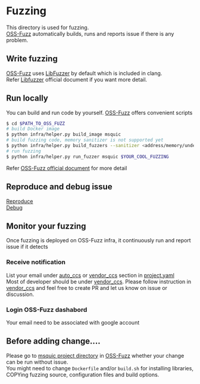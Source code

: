 # Fuzzing

This directory is used for fuzzing.  
[OSS-Fuzz] automatically builds, runs and reports issue if there is any problem.


## Write fuzzing
[OSS-Fuzz] uses [LibFuzzer] by default which is included in clang.  
Refer [Libfuzzer] official document if you want more detail.

## Run locally
You can build and run code by yourself. [OSS-Fuzz] offers convenient scripts

```sh
$ cd $PATH_TO_OSS_FUZZ
# build Docker image
$ python infra/helper.py build_image msquic
# build fuzzing code, memory sanitizer is not supported yet
$ python infra/helper.py build_fuzzers --sanitizer <address/memory/undefined> msquic 
# run fuzzing
$ python infra/helper.py run_fuzzer msquic $YOUR_COOL_FUZZING
```
Refer [OSS-Fuzz official document] for more detail

## Reproduce and debug issue
[Reproduce]  
[Debug]

## Monitor your fuzzing
Once fuzzing is deployed on OSS-Fuzz infra, it continuously run and report issue if it detects  
### Receive notification
List your email under [auto_ccs] or [vendor_ccs] section in [project.yaml]  
Most of developer should be under [vendor_ccs]. Please follow instruction in [vendor_ccs] and feel free to create PR and let us know on issue or discussion.

### Login OSS-Fuzz dashabord
Your email need to be associated with google account

## Before adding change....
Please go to [msquic project directory] in [OSS-Fuzz] whether your change can be run without issue.  
You might need to change `Dockerfile` and/or `build.sh` for installing libraries, COPYing fuzzing source, configuration files and build options.



[OSS-Fuzz]: https://github.com/google/oss-fuzz
[OSS-Fuzz official document]: https://google.github.io/oss-fuzz
[msquic project directory]: https://github.com/google/oss-fuzz/tree/master/projects/msquic
[LibFuzzer]: https://llvm.org/LibFuzzer
[Reproduce]: https://google.github.io/oss-fuzz/advanced-topics/reproducing/
[Debug]: https://google.github.io/oss-fuzz/advanced-topics/debugging/
[project.yaml]: https://github.com/google/oss-fuzz/blob/master/projects/msquic/project.yaml
[auto_ccs]: https://google.github.io/oss-fuzz/getting-started/new-project-guide/#primary
[vendor_ccs]: https://google.github.io/oss-fuzz/getting-started/new-project-guide/#vendor
